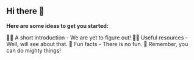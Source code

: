 ## Hi there 👋

**Here are some ideas to get you started:**

🙋‍♀️ A short introduction - We are yet to figure out!
👩‍💻 Useful resources - Well, will see about that.
🍿 Fun facts - There is no fun.
🧙 Remember, you can do mighty things!

